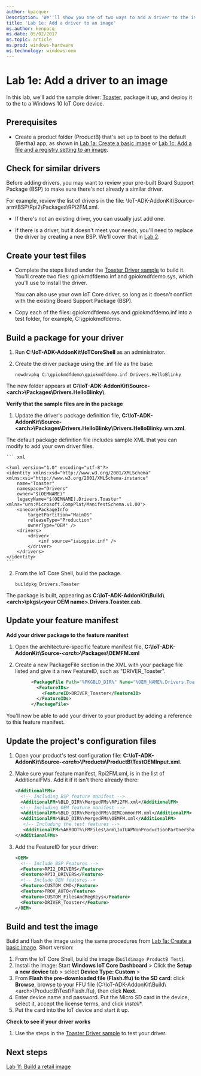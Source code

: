 ```yaml
---
author: kpacquer
Description: 'We''ll show you one of two ways to add a driver to the image.'
title: 'Lab 1e: Add a driver to an image'
ms.author: kenpacq
ms.date: 05/02/2017
ms.topic: article
ms.prod: windows-hardware
ms.technology: windows-oem
---
```


# Lab 1e: Add a driver to an image

In this lab, we'll add the sample driver: [Toaster](https://github.com/Microsoft/Windows-driver-samples/tree/6c1981b8504329521343ad00f32daa847fa6083a/general/toaster/toastDrv), package it up, and deploy it to the to a Windows 10 IoT Core device.

## <span id="Prerequisites"></span><span id="prerequisites"></span><span id="PREREQUISITES"></span>Prerequisites

* Create a product folder (ProductB) that's set up to boot to the default (Bertha) app, as shown in [Lab 1a: Create a basic image](create-a-basic-image.md) or [Lab 1c: Add a file and a registry setting to an image](add-a-registry-setting-to-an-image.md).

## <span id="Check_for_similar_drivers"></span>Check for similar drivers

Before adding drivers, you may want to review your pre-built Board Support Package (BSP) to make sure there's not already a similar driver. 

For example, review the list of drivers in the file: \\IoT-ADK-AddonKit\\Source-arm\\BSP\\Rpi2\\Packages\\RPi2FM.xml.

- If there's not an existing driver, you can usually just add one.

- If there is a driver, but it doesn't meet your needs, you'll need to replace the driver by creating a new BSP. We'll cover that in [Lab 2](create-a-new-bsp.md).

## <span id="Create_your_test_files"></span><span id="create_your_test_files"></span><span id="CREATE_YOUR_TEST_FILES"></span>Create your test files

-  Complete the steps listed under the [Toaster Driver sample](https://github.com/Microsoft/Windows-driver-samples/tree/6c1981b8504329521343ad00f32daa847fa6083a/general/toaster/toastDrv) to build it. You'll create two files: gpiokmdfdemo.inf and gpiokmdfdemo.sys, which you'll use to install the driver.

   You can also use your own IoT Core driver, so long as it doesn't conflict with the existing Board Support Package (BSP).

-  Copy each of the files: gpiokmdfdemo.sys and gpiokmdfdemo.inf into a test folder, for example, C:\gpiokmdfdemo\.

## <span id="Build_a_package_for_your_driver"></span><span id="build_a_package_for_your_driver"></span><span id="BUILD_A_PACKAGE_FOR_YOUR_DRIVER"></span>Build a package for your driver

1.  Run **C:\\IoT-ADK-AddonKit\\IoTCoreShell** as an administrator.

2.  Create the driver package using the .inf file as the base:

    ```
    newdrvpkg C:\gpiokmdfdemo\gpiokmdfdemo.inf Drivers.HelloBlinky
     ```

The new folder appears at **C:\\IoT-ADK-AddonKit\\Source-&lt;arch&gt;\\Packages\\Drivers.HelloBlinky\\**.

**Verify that the sample files are in the package**

1.  Update the driver's package definition file, **C:\\IoT-ADK-AddonKit\\Source-&lt;arch&gt;\\Packages\\Drivers.HelloBlinky\\Drivers.HelloBlinky.wm.xml**.
    
The default package definition file includes sample XML that you can modify to add your own driver files.

    ``` xml

    <?xml version="1.0" encoding="utf-8"?>
    <identity xmlns:xsd="http://www.w3.org/2001/XMLSchema" xmlns:xsi="http://www.w3.org/2001/XMLSchema-instance"
        name="Toaster"
        namespace="Drivers"
        owner="$(OEMNAME)"
        legacyName="$(OEMNAME).Drivers.Toaster" xmlns="urn:Microsoft.CompPlat/ManifestSchema.v1.00">
        <onecorePackageInfo
            targetPartition="MainOS"
            releaseType="Production"
            ownerType="OEM" />
        <drivers>
            <driver>
                <inf source="iaiogpio.inf" />
            </driver>
        </drivers>
    </identity>
    ```

2.  From the IoT Core Shell, build the package.

    ```
    buildpkg Drivers.Toaster
    ```

The package is built, appearing as **C:\\IoT-ADK-AddonKit\\Build\\&lt;arch&gt;\\pkgs\\&lt;your OEM name&gt;.Drivers.Toaster.cab**.

## <span id="Update_your_feature_manifest"></span><span id="update_your_feature_manifest"></span><span id="UPDATE_YOUR_FEATURE_MANIFEST"></span>Update your feature manifest

**Add your driver package to the feature manifest**

1.  Open the architecture-specific feature manifest file, **C:\\IoT-ADK-AddonKit\\Source-_<arch_>\\Packages\\OEMFM.xml**

2.  Create a new PackageFile section in the XML with your package file listed and give it a new FeatureID, such as "DRIVER_Toaster".

    ``` xml
          <PackageFile Path="%PKGBLD_DIR%" Name="%OEM_NAME%.Drivers.Toaster.cab">
            <FeatureIDs>
              <FeatureID>DRIVER_Toaster</FeatureID>
            </FeatureIDs>
          </PackageFile>
    ```

You'll now be able to add your driver to your product by adding a reference to this feature manifest.

## <span id="Update_the_project_s_configuration_files"></span><span id="update_the_project_s_configuration_files"></span><span id="UPDATE_THE_PROJECT_S_CONFIGURATION_FILES"></span>Update the project's configuration files

1.  Open your product's test configuration file: **C:\\IoT-ADK-AddonKit\\Source-_<arch_>\\Products\\ProductB\\TestOEMInput.xml**.

2.  Make sure your feature manifest, Rpi2FM.xml, is in the list of AdditionalFMs. Add it if it isn't there already there:

    ``` xml
    <AdditionalFMs>
      <!-- Including BSP feature manifest -->
      <AdditionalFM>%BLD_DIR%\MergedFMs\RPi2FM.xml</AdditionalFM>
      <!-- Including OEM feature manifest -->
      <AdditionalFM>%BLD_DIR%\MergedFMs\OEMCommonFM.xml</AdditionalFM>
      <AdditionalFM>%BLD_DIR%\MergedFMs\OEMFM.xml</AdditionalFM>
       <!-- Including the test features -->
       <AdditionalFM>%AKROOT%\FMFiles\arm\IoTUAPNonProductionPartnerShareFM.xml</AdditionalFM>
    </AdditionalFMs>
    ```

3.  Add the FeatureID for your driver:

    ``` xml
    <OEM>
      <!-- Include BSP Features -->
      <Feature>RPI2_DRIVERS</Feature>
      <Feature>RPI3_DRIVERS</Feature>
      <!-- Include OEM features-->
      <Feature>CUSTOM_CMD</Feature>
      <Feature>PROV_AUTO</Feature>
      <Feature>CUSTOM_FilesAndRegKeys</Feature>
      <Feature>DRIVER_Toaster</Feature> 
    </OEM>
    ```

## <span id="Build_and_test_the_image"></span><span id="build_and_test_the_image"></span><span id="BUILD_AND_TEST_THE_IMAGE"></span>Build and test the image

Build and flash the image using the same procedures from [Lab 1a: Create a basic image](create-a-basic-image.md). Short version:

1.  From the IoT Core Shell, build the image (`buildimage ProductB Test`).
2.  Install the image: Start **Windows IoT Core Dashboard** > Click the **Setup a new device** tab >  select **Device Type: Custom** >
3.  From **Flash the pre-downloaded file (Flash.ffu) to the SD card**: click **Browse**, browse to your FFU file (C:\\IoT-ADK-AddonKit\\Build\\&lt;arch&gt;\\ProductB\\Test\\Flash.ffu), then click **Next**.
4.  Enter device name and password. Put the Micro SD card in the device, select it, accept the license terms, and click *Install**. 
5.  Put the card into the IoT device and start it up.

**Check to see if your driver works**

1.  Use the steps in the [Toaster Driver sample](https://github.com/Microsoft/Windows-driver-samples/tree/6c1981b8504329521343ad00f32daa847fa6083a/general/toaster/toastDrv) to test your driver.

## <span id="Next_steps"></span><span id="next_steps"></span><span id="NEXT_STEPS"></span>Next steps

[Lab 1f: Build a retail image](build-retail-image.md)